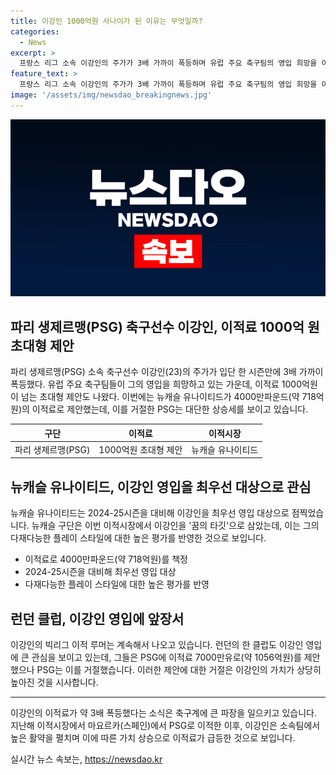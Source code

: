 ```yaml
---
title: 이강인 1000억원 사나이가 된 이유는 무엇일까?
categories:
  - News
excerpt: >
  프랑스 리그 소속 이강인의 주가가 3배 가까이 폭등하며 유럽 주요 축구팀의 영입 희망을 이끌고 있다. 뉴캐슬 유나이티드는 4000만 파운드(약 718억원)의 이적료를 제안하며 이강인을 영입하고자 하며, 그의 다재다능한 능력을 강조하고 있다. 뉴캐슬은 상위권 경쟁을 위해 이강인을 최우선 대상으로 삼고 있으며, PSG는 7000만 유로(약 1056억원)의 제안을 거절했다. 이강인의 이적료는 1년 만에 약 3배 폭등하여 한국인 선수의 최고액 이적료 기록을 갈아치우게 될 가능성이 나타나고 있다.
feature_text: >
  프랑스 리그 소속 이강인의 주가가 3배 가까이 폭등하며 유럽 주요 축구팀의 영입 희망을 이끌고 있다. 뉴캐슬 유나이티드는 4000만 파운드(약 718억원)의 이적료를 제안하며 이강인을 영입하고자 하며, 그의 다재다능한 능력을 강조하고 있다. 뉴캐슬은 상위권 경쟁을 위해 이강인을 최우선 대상으로 삼고 있으며, PSG는 7000만 유로(약 1056억원)의 제안을 거절했다. 이강인의 이적료는 1년 만에 약 3배 폭등하여 한국인 선수의 최고액 이적료 기록을 갈아치우게 될 가능성이 나타나고 있다.
image: '/assets/img/newsdao_breakingnews.jpg'
---
```


<p><img src="/assets/img/newsdao_breakingnews.jpg" alt="cryptoinkorea 속보" /></p>

<h2 data-ke-size="size26">파리 생제르맹(PSG) 축구선수 이강인, 이적료 1000억 원 초대형 제안</h2>

<p data-ke-size="size16">파리 생제르맹(PSG) 소속 축구선수 이강인(23)의 주가가 입단 한 시즌만에 3배 가까이 폭등했다. 유럽 주요 축구팀들이 그의 영입을 희망하고 있는 가운데, 이적료 1000억원이 넘는 초대형 제안도 나왔다. 이번에는 뉴캐슬 유나이티드가 4000만파운드(약 718억원)의 이적료로 제안했는데, 이를 거절한 PSG는 대단한 상승세를 보이고 있습니다. </p>

<table>
    <thead>
        <tr>
            <th style="text-align: center;">구단</th>
            <th style="text-align: center;">이적료</th>
            <th style="text-align: center;">이적시장</th>
        </tr>
    </thead>
    <tbody>
        <tr>
            <td style="text-align: center;">파리 생제르맹(PSG)</td>
            <td style="text-align: center;">1000억원 초대형 제안</td>
            <td style="text-align: center;">뉴캐슬 유나이티드</td>
        </tr>
    </tbody>
</table>

<h2 data-ke-size="size26">뉴캐슬 유나이티드, 이강인 영입을 최우선 대상으로 관심</h2>

<p data-ke-size="size16">뉴캐슬 유나이티드는 2024-25시즌을 대비해 이강인을 최우선 영입 대상으로 점찍었습니다. 뉴캐슬 구단은 이번 이적시장에서 이강인을 '꿈의 타깃'으로 삼았는데, 이는 그의 다재다능한 플레이 스타일에 대한 높은 평가를 반영한 것으로 보입니다. </p>

<ul>
    <li>이적료로 4000만파운드(약 718억원)를 책정</li>
    <li>2024-25시즌을 대비해 최우선 영입 대상</li>
    <li>다재다능한 플레이 스타일에 대한 높은 평가를 반영</li>
</ul>

<h2 data-ke-size="size26">런던 클럽, 이강인 영입에 앞장서</h2>

<p data-ke-size="size16">이강인의 빅리그 이적 루머는 계속해서 나오고 있습니다. 런던의 한 클럽도 이강인 영입에 큰 관심을 보이고 있는데, 그들은 PSG에 이적료 7000만유로(약 1056억원)를 제안했으나 PSG는 이를 거절했습니다. 이러한 제안에 대한 거절은 이강인의 가치가 상당히 높아진 것을 시사합니다. </p>

<hr>

<p data-ke-size="size16">이강인의 이적료가 약 3배 폭등했다는 소식은 축구계에 큰 파장을 일으키고 있습니다. 지난해 이적시장에서 마요르카(스페인)에서 PSG로 이적한 이후, 이강인은 소속팀에서 높은 활약을 펼치며 이에 따른 가치 상승으로 이적료가 급등한 것으로 보입니다. </p>
실시간 뉴스 속보는, <a href="https://newsdao.kr" rel="dofollow">https://newsdao.kr</a>


